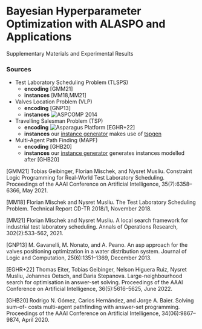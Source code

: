# Bayesian Hyperparameter Optimization with ALASPO and Applications
Supplementary Materials and Experimental Results

### Sources
- Test Laboratory Scheduling Problem (TLSPS)
  - **encoding** [GMM21]
  - **instances** [MM18,MM21]
- Valves Location Problem (VLP)
  - **encoding** [GNP13]
  - **instances** ![ASPCOMP 2014](https://www.mat.unical.it/aspcomp2014)
- Travelling Salesman Problem (TSP)
  - **encoding** ![Asparagus Platform](https://asparagus.cs.uni-potsdam.de) [EGHR+22]
  - **instances** our [instance generator](./tsp/instanceGenerator.R) makes use of [tspgen](https://github.com/jakobbossek/tspgen)
- Multi-Agent Path Finding (MAPF)
  - **encoding** [GHB20]
  - **instances** our [instance generator](./mapf/instanceGenerator.py) generates instances modelled after [GHB20]


[GMM21] Tobias Geibinger, Florian Mischek, and Nysret Musliu. Constraint Logic
        Programming for Real-World Test Laboratory Scheduling. Proceedings of
        the AAAI Conference on Artificial Intelligence, 35(7):6358–6366, May 2021.

[MM18]  Florian Mischek and Nysret Musliu. The Test Laboratory Scheduling
        Problem. Technical Report CD-TR 2018/1, November 2018.

[MM21]  Florian Mischek and Nysret Musliu. A local search framework for industrial
        test laboratory scheduling. Annals of Operations Research, 302(2):533–562,
        2021.

[GNP13] M. Gavanelli, M. Nonato, and A. Peano. An asp approach for the valves
        positioning optimization in a water distribution system. Journal of Logic
        and Computation, 25(6):1351–1369, December 2013.

[EGHR+22] Thomas Eiter, Tobias Geibinger, Nelson Higuera Ruiz, Nysret Musliu,
          Johannes Oetsch, and Daria Stepanova. Large-neighbourhood search for
          optimisation in answer-set solving. Proceedings of the AAAI Conference
          on Artificial Intelligence, 36(5):5616–5625, June 2022.

[GHB20] Rodrigo N. Gómez, Carlos Hernández, and Jorge A. Baier. Solving sum-of-
        costs multi-agent pathfinding with answer-set programming. Proceedings
        of the AAAI Conference on Artificial Intelligence, 34(06):9867–9874, April
        2020.